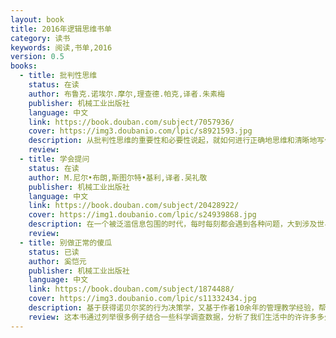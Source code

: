 ```yaml
---
layout: book
title: 2016年逻辑思维书单
category: 读书
keywords: 阅读,书单,2016
version: 0.5
books:
  - title: 批判性思维
    status: 在读
    author: 布鲁克.诺埃尔.摩尔,理查德.帕克,译者.朱素梅
    publisher: 机械工业出版社
    language: 中文
    link: https://book.douban.com/subject/7057936/
    cover: https://img3.doubanio.com/lpic/s8921593.jpg
    description: 从批判性思维的重要性和必要性说起，就如何进行正确地思维和清晰地写作，到有效论证的规则、合理的演绎和归纳推理，再到道德、法律和美学的论证进行了详细阐述，同时还指出了各种以修辞手法来掩盖虚假论证的例子，对批判性思维进行了全面的论述，
    review:
  - title: 学会提问
    status: 在读
    author: M.尼尔•布朗,斯图尔特•基利,译者.吴礼敬
    publisher: 机械工业出版社
    language: 中文
    link: https://book.douban.com/subject/20428922/
    cover: https://img1.doubanio.com/lpic/s24939868.jpg
    description: 在一个被泛滥信息包围的时代，每时每刻都会遇到各种问题，大到涉及世界经济发展趋势，小到个人生活的决策。面对别人兜售的观点——他们热衷于让你相信这是“事实”，你明明觉得有什么不对劲，可一时又很难找到突破口反驳，你有能力提出关键问题，让众说纷纭的争论立见分晓，让道貌岸然的说谎者原形毕露吗？
    review:
  - title: 别做正常的傻瓜
    status: 已读
    author: 奚恺元
    publisher: 机械工业出版社
    language: 中文
    link: https://book.douban.com/subject/1874488/
    cover: https://img3.doubanio.com/lpic/s11332434.jpg
    description: 基于获得诺贝尔奖的行为决策学，又基于作者10余年的管理教学经验，帮你揭示人们在工作和生活中熟视无睹的决策误区，并教你如何纠正。
    review: 这本书通过列举很多例子结合一些科学调查数据，分析了我们生活中的许许多多欠理性的决策，并不时给出一些理性决策者的建议，值得一看。
---
```

